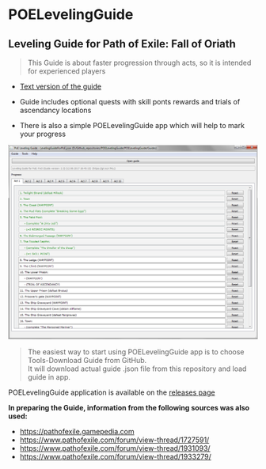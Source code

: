 # POELevelingGuide

## Leveling Guide for Path of Exile: Fall of Oriath  

> This Guide is about faster progression through acts, so it is intended for experienced players

- [Text version of the guide](https://github.com/Doberm4n/POELevelingGuide/tree/master/GuideText)

- Guide includes optional quests with skill ponts rewards and trials of ascendancy locations

- There is also a simple POELevelingGuide app which will help to mark your progress

![alt text](https://github.com/Doberm4n/POELevelingGuide/blob/master/screenshots/mainWindow_1.png)

> The easiest way to start using POELevelingGuide app is to choose Tools-Download Guide from GitHub.  
> It will download actual guide .json file from this repository and load guide in app.

POELevelingGuide application is available on the [releases page](https://github.com/Doberm4n/POELevelingGuide/releases/latest)

**In preparing the Guide, information from the following sources was also used:**
- https://pathofexile.gamepedia.com  
- https://www.pathofexile.com/forum/view-thread/1727591/  
- https://www.pathofexile.com/forum/view-thread/1931093/  
- https://www.pathofexile.com/forum/view-thread/1933279/

